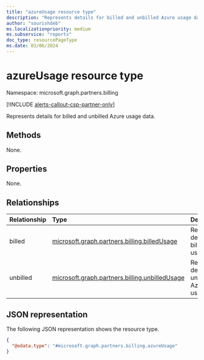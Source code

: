 ```yaml
---
title: "azureUsage resource type"
description: "Represents details for billed and unbilled Azure usage data."
author: "sourishdeb"
ms.localizationpriority: medium
ms.subservice: "reports"
doc_type: resourcePageType
ms.date: 03/06/2024
---
```


# azureUsage resource type

Namespace: microsoft.graph.partners.billing

[!INCLUDE [alerts-callout-csp-partner-only](../includes/alerts-callout-csp-partner-only.md)]

Represents details for billed and unbilled Azure usage data.

## Methods

None.

## Properties

None.

## Relationships

|Relationship|Type|Description|
|:---|:---|:---|
|billed|[microsoft.graph.partners.billing.billedUsage](partners-billing-billedusage.md)|Represents details for billed Azure usage data.|
|unbilled|[microsoft.graph.partners.billing.unbilledUsage](partners-billing-unbilledusage.md)|Represents details for unbilled Azure usage data.|

## JSON representation

The following JSON representation shows the resource type.

<!-- {
  "blockType": "resource",
  "keyProperty": "id",
  "@odata.type": "microsoft.graph.partners.billing.azureUsage",
  "baseType": "microsoft.graph.entity",
  "openType": false
}
-->
``` json
{
  "@odata.type": "#microsoft.graph.partners.billing.azureUsage"
}
```

